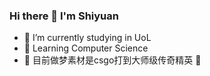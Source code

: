 ### Hi there 👋 I'm Shiyuan

- 🔭 I’m currently studying in UoL
- 🌱 Learning Computer Science
- 👯 目前做梦素材是csgo打到大师级传奇精英 🧱


<!--
**Syuan19/Syuan19** is a ✨ _special_ ✨ repository because its `README.md` (this file) appears on your GitHub profile.

Here are some ideas to get you started:


--!>
